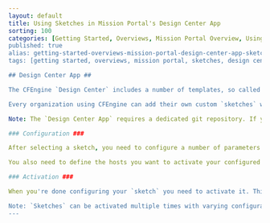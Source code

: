 ```yaml
---
layout: default
title: Using Sketches in Mission Portal's Design Center App
sorting: 100
categories: [Getting Started, Overviews, Mission Portal Overview, Using Sketches in Mission Portal's Design Center App]
published: true
alias: getting-started-overviews-mission-portal-design-center-app-sketches.html
tags: [getting started, overviews, mission portal, sketches, design center, design center app]

## Design Center App ##

The CFEngine `Design Center` includes a number of templates, so called `sketches`, that let you configure and deploy CFEngine `policies` without requiring detailed knowledge of the CFEngine language. You can select `sketches` from a categorized list, and configure them in the interface.

Every organization using CFEngine can add their own custom `sketches` which will consequently be shown in the app's list of sketches.

Note: The `Design Center App` requires a dedicated git repository. If you have admin rights to the `Mission Portal`, you can configure it in `Settings`.

### Configuration ###

After selecting a sketch, you need to configure a number of parameters. Start with giving your current configuration a unique name which will make it easier for your to recognize it again later. Then fill in the mandatory fields below. All of them show examples and a descriptive text.

You also need to define the hosts you want to activate your configured sketch on. You can select host categories of varying size by following the step-by-step selection presented in the drop-down menus. These categories are based on categorizations defined for example in the `Hosts App`.

### Activation ###

When you're done configuring your `sketch` you need to activate it. This will trigger a commit to your configured git repository, and transform your configured sketch into CFEngine `policy`. You will then be able to follow-up on the state of your activation (`In Progress`, `OK`, and `Failed`), and report on potential issues.

Note: `Sketches` can be activated multiple times with varying configuration and on different sets of hosts. The `Design Center App` indicates which sketches have been activated in your environment.
---
```


